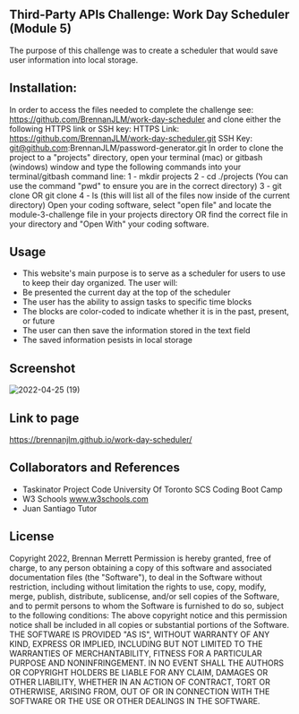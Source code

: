 ## Third-Party APIs Challenge: Work Day Scheduler (Module 5)
The purpose of this challenge was to create a scheduler that would save user information into local storage.

## Installation:
In order to access the files needed to complete the challenge see: https://github.com/BrennanJLM/work-day-scheduler and clone either the following HTTPS link or SSH key:
HTTPS Link: https://github.com/BrennanJLM/work-day-scheduler.git
SSH Key: git@github.com:BrennanJLM/password-generator.git
In order to clone the project to a "projects" directory, open your terminal (mac) or gitbash (windows) window and type the following commands into your terminal/gitbash command line:
1 - mkdir projects
2 - cd ./projects (You can use the command "pwd" to ensure you are in the correct directory)
3 - git clone <HTTPS link> OR git clone <SSH Key>
4 - ls (this will list all of the files now inside of the current directory)
Open your coding software, select "open file" and locate the module-3-challenge file in your projects directory OR find the correct file in your directory and "Open With" your coding software.

## Usage
- This website's main purpose is to serve as a scheduler for users to use to keep their day organized. The user will:
- Be presented the current day at the top of the scheduler
- The user has the ability to assign tasks to specific time blocks
- The blocks are color-coded to indicate whether it is in the past, present, or future
- The user can then save the information stored in the text field
- The saved information pesists in local storage

    
## Screenshot

![2022-04-25 (19)](https://user-images.githubusercontent.com/98754293/165179568-1e24aa34-26ef-4615-bb32-3c288756c437.png)

## Link to page
https://brennanjlm.github.io/work-day-scheduler/    
    
## Collaborators and References

- Taskinator Project Code
    University Of Toronto SCS Coding Boot Camp
- W3 Schools
    www.w3schools.com
- Juan Santiago
    Tutor

## License
Copyright 2022, Brennan Merrett
Permission is hereby granted, free of charge, to any person obtaining a copy of this software and associated documentation files (the "Software"), to deal in the Software without restriction, including without limitation the rights to use, copy, modify, merge, publish, distribute, sublicense, and/or sell copies of the Software, and to permit persons to whom the Software is furnished to do so, subject to the following conditions:
The above copyright notice and this permission notice shall be included in all copies or substantial portions of the Software.
THE SOFTWARE IS PROVIDED "AS IS", WITHOUT WARRANTY OF ANY KIND, EXPRESS OR IMPLIED, INCLUDING BUT NOT LIMITED TO THE WARRANTIES OF MERCHANTABILITY, FITNESS FOR A PARTICULAR PURPOSE AND NONINFRINGEMENT. IN NO EVENT SHALL THE AUTHORS OR COPYRIGHT HOLDERS BE LIABLE FOR ANY CLAIM, DAMAGES OR OTHER LIABILITY, WHETHER IN AN ACTION OF CONTRACT, TORT OR OTHERWISE, ARISING FROM, OUT OF OR IN CONNECTION WITH THE SOFTWARE OR THE USE OR OTHER DEALINGS IN THE SOFTWARE.
